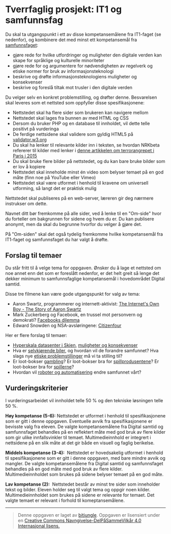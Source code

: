 # Tverrfaglig prosjekt: IT1 og samfunnsfag

Du skal ta utgangspunkt i ett av disse kompetansemålene fra IT1-faget (se nedenfor), og kombinere det med minst ett kompetansemål fra [samfunnsfaget](https://www.udir.no/kl06/SAF1-03/Hele/Kompetansemaal/kompetansemal-etter-vg1-vg2):

* gjøre rede for hvilke utfordringer og muligheter den digitale verden kan skape for språklige og kulturelle minoriteter
* gjøre rede for og argumentere for nødvendigheten av regelverk og etiske normer for bruk av informasjonsteknologi
* beskrive og drøfte informasjonsteknologiens muligheter og konsekvenser
* beskrive og foreslå tiltak mot trusler i den digitale verden

Du velger selv en konkret problemstilling, og drøfter denne. Besvarelsen skal leveres som et nettsted som oppfyller disse spesifikasjonene:

* Nettstedet skal ha flere sider som brukeren kan navigere mellom
* Nettstedet skal lages fra bunnen av med HTML og CSS
* Dersom du bruker PHP og en database til innholdet, vil dette telle positivt på vurderinga
* De ferdige nettsidene skal validere som gyldig HTML5 på [validator.w3.org](https://validator.w3.org/)
* Du skal ha lenker til relevante kilder inn i teksten, se hvordan NRKbeta refererer til kilder med lenker i [denne artikkelen om terrorangrepet i Paris i 2015](https://nrkbeta.no/2015/11/17/paris-fleip-eller-fakta/)
* Du skal bruke flere bilder på nettstedet, og du kan bare bruke bilder som er lov å kopiere 
* Nettstedet skal inneholde minst én video som belyser temaet på en god måte (finn noe på YouTube eller Vimeo)
* Nettstedet skal være utformet i henhold til kravene om universell utforming, så langt det er praktisk mulig

Nettstedet skal publiseres på en web-server, læreren gir deg nærmere instrukser om dette. 

Navnet ditt bør fremkomme på alle sider, ved å lenke til en "Om-side" hvor du forteller om bakgrunnen for sidene og hvem du er. Du kan publisere anonymt, men da skal du begrunne hvorfor du velger å gjøre det. 

På "Om-siden" skal det også tydelig fremkomme hvilke kompetansemål fra IT1-faget og samfunnsfaget du har valgt å drøfte.


## Forslag til temaer

Du står fritt til å velge tema for oppgaven. Ønsker du å lage et nettsted om noe annet enn det som er foreslått nedenfor, er det helt greit så lenge det dekker minimum to samfunnsfaglige kompetansemål i hovedområdet Digital samtid.

Disse tre filmene kan være gode utgangspunkt for valg av tema:

* Aaron Swartz, programmerer og internett-aktivist: [The Internet's Own Boy - The Story of Aaron Swartz](https://en.wikipedia.org/wiki/The_Internet%27s_Own_Boy)
* Mark Zuckerberg og Facebook, en trussel mot personvern og demokrati? [Facebooks dilemma](https://tv.nrk.no/serie/facebooks-dilemma)
* Edward Snowden og NSA-avsløringene: [Citizenfour](https://en.wikipedia.org/wiki/Citizenfour)

Her er flere forslag til temaer:

* [Hyperskala datasenter i Skien](http://sitetelemark.no/), [muligheter og konsekvenser](https://www.skien.kommune.no/skien-kommune/bdk/byutvikling/datasenterplaner-i-skien-kommune/)
* Hva er [selvkjørende biler](https://www.theverge.com/autonomous-cars), og hvordan vil de forandre samfunnet? Hva slags nye [etiske problemstillinger](https://www.technologyreview.com/s/542626/why-self-driving-cars-must-be-programmed-to-kill/) må vi ta stilling til?
* Er loot-bokser [gambling](https://www.theverge.com/2018/4/25/17280440/belgium-video-game-loot-boxes-illegal-gambling)? Er loot-bokser bra for [spillprodusentene](https://www.pcgamer.com/the-case-for-and-against-loot-boxes-according-to-developers/)? Er loot-bokser bra for [spillerne](https://www.theverge.com/2019/2/19/18226852/loot-boxes-gaming-regulation-gambling-free-to-play)?
* Hvordan vil [roboter og automatisering](https://www.youtube.com/user/TEDtalksDirector/search?query=automation) endre samfunnet vårt?


## Vurderingskriterier

I vurderingsarbeidet vil innholdet telle 50 % og den tekniske løsningen telle 50 %.

**Høy kompetanse (5-6):** Nettstedet er utformet i henhold til spesifikasjonene som er gitt i denne oppgaven. Eventuelle avvik fra spesifikasjonene er bevisste valg fra eleven. De valgte kompetansemålene fra Digital samtid og samfunnsfaget behandles på en reflektert måte med god bruk av flere kilder som gir ulike innfallsvinkler til temaet. Multimedieinnhold er integrert i nettsidene på en slik måte at det gir både en visuell og faglig berikelse.

**Middels kompetanse (3-4):**  Nettstedet er hovedsakelig utformet i henhold til spesifikasjonene som er gitt i denne oppgaven, med bare mindre avvik og mangler. De valgte kompetansemålene fra Digital samtid og samfunnsfaget behandles på en god måte med god bruk av flere kilder. Multimedieinnholdet som brukes på sidene belyser temaet på en god måte.

**Lav kompetanse (2):**  Nettstedet består av minst tre sider som inneholder tekst og bilder. Eleven holder seg til valgt tema og oppgir noen kilder. Multimedieinnholdet som brukes på sidene er relevante for temaet. Det valgte temaet er relevant i forhold til komeptansemålene.

---

>Denne oppgaven er laget av [bitjungle](https://github.com/bitjungle).
>Oppgaven er lisensiert under en
>[Creative Commons Navngivelse-DelPåSammeVilkår 4.0 Internasjonal lisens.
](http://creativecommons.org/licenses/by-sa/4.0/)
